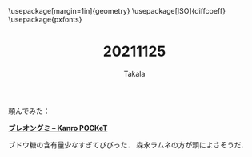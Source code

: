 ﻿---
title: 20211125
yesterday: 20211124
tomorrow: 20211126
days: 699
author: Takala
header-includes:
  - \usepackage[margin=1in]{geometry}
  - \usepackage[ISO]{diffcoeff}
  - \usepackage{pxfonts}
---


頼んでみた：


**[ブレオングミ – Kanro POCKeT](https://kanro.jp/products/7018791272607/?utm_source=google&utm_medium=cpc&utm_campaign=braon&gclid=Cj0KCQiAhf2MBhDNARIsAKXU5GRaGW0n9scCjGfkkqaBR3zfp-R-92_Eby26_T-l3RZCFNTSaL4tY9YaApz-EALw_wcB)**



ブドウ糖の含有量少なすぎてびびった．
森永ラムネの方が頭によさそうだ．




